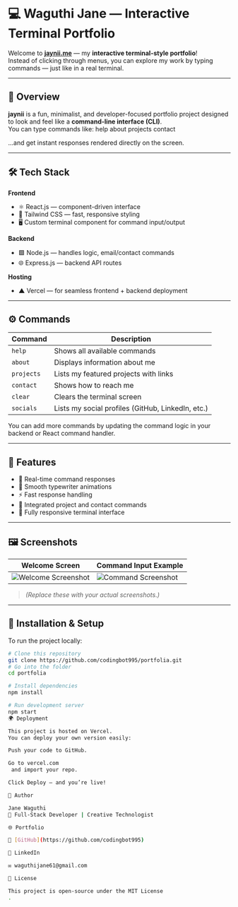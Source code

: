 # 💻 Waguthi Jane — Interactive Terminal Portfolio

Welcome to **[jaynii.me](https://jaynii.me)** — my **interactive terminal-style portfolio**!  
Instead of clicking through menus, you can explore my work by typing commands — just like in a real terminal.

---

## 🧠 Overview

**jaynii** is a fun, minimalist, and developer-focused portfolio project designed to look and feel like a **command-line interface (CLI)**.  
You can type commands like:
help
about
projects
contact

...and get instant responses rendered directly on the screen.

---

## 🛠️ Tech Stack

**Frontend**
- ⚛️ React.js — component-driven interface  
- 💨 Tailwind CSS — fast, responsive styling  
- 🖥️ Custom terminal component for command input/output  

**Backend**
- 🟩 Node.js — handles logic, email/contact commands  
- 🌐 Express.js — backend API routes  

**Hosting**
- ▲ Vercel — for seamless frontend + backend deployment  

---

## ⚙️ Commands

| Command | Description |
|----------|--------------|
| `help` | Shows all available commands |
| `about` | Displays information about me |
| `projects` | Lists my featured projects with links |
| `contact` | Shows how to reach me |
| `clear` | Clears the terminal screen |
| `socials` | Lists my social profiles (GitHub, LinkedIn, etc.) |

You can add more commands by updating the command logic in your backend or React command handler.

---

## 🧩 Features

- 💬 Real-time command responses  
- 🧭 Smooth typewriter animations  
- ⚡ Fast response handling  
- 📂 Integrated project and contact commands  
- 📱 Fully responsive terminal interface  

---

## 🖼️ Screenshots

| Welcome Screen | Command Input Example |
|----------------|------------------------|
| ![Welcome Screenshot](https://github.com/codingbot995/portfolia/issues/1#issue-3501534171) | ![Command Screenshot](./screenshots/commands.png) |

> *(Replace these with your actual screenshots.)*

---

## 🧰 Installation & Setup

To run the project locally:

```bash
# Clone this repository
git clone https://github.com/codingbot995/portfolia.git
# Go into the folder
cd portfolia

# Install dependencies
npm install

# Run development server
npm start
🌍 Deployment

This project is hosted on Vercel.
You can deploy your own version easily:

Push your code to GitHub.

Go to vercel.com
 and import your repo.

Click Deploy — and you’re live!

👤 Author

Jane Waguthi
🎯 Full-Stack Developer | Creative Technologist

🌐 Portfolio

🐙 [GitHub](https://github.com/codingbot995)

💼 LinkedIn

✉️ waguthijane61@gmail.com

📝 License

This project is open-source under the MIT License
.


